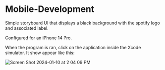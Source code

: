 # Mobile-Development

Simple storyboard UI that displays a black background with the spotify logo and associated label.

Configured for an iPhone 14 Pro.

When the program is ran, click on the application inside the Xcode simulator. It show appear like this:


![Screen Shot 2024-01-10 at 2 04 09 PM](https://github.com/CamCrocs/Mobile-Development/assets/105682068/caab42a1-2432-4efe-a9e1-c5f81be78317)
